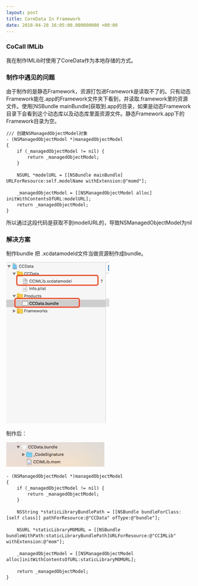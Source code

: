 ```yaml
---
layout: post
title: CoreData In Framework
date: 2018-04-28 16:05:00.000000000 +09:00
---
```






### CoCall IMLib
我在制作IMLib时使用了CoreData作为本地存储的方式。

### 制作中遇见的问题

由于制作的是静态Framework，资源打包进Framework是读取不了的。只有动态Framework能在.app的Framework文件夹下看到，并读取.framework里的资源文件。使用[NSBundle mainBundle]获取到.app的目录，如果是动态Framework目录下会看到这个动态库以及动态库里面资源文件。静态Framework.app下的Framework目录为空。


```
/// 创建NSManagedObjectModel对象
- (NSManagedObjectModel *)managedObjectModel
{
    if (_managedObjectModel != nil) {
		return _managedObjectModel;
	}
    
    NSURL *modelURL = [[NSBundle mainBundle] URLForResource:self.modelName withExtension:@"momd"];

    _managedObjectModel = [[NSManagedObjectModel alloc] initWithContentsOfURL:modelURL];
    return _managedObjectModel;
}
```

所以通过这段代码是获取不到modelURL的，导致NSManagedObjectModel为nil

### 解决方案
制作bundle  把 .xcdatamodeld文件当做资源制作成bundle。

![](/assets/images/2018/CCData.jpg)

制作后：


![](/assets/images/2018/bundle.jpg)


```
- (NSManagedObjectModel *)managedObjectModel
{
    if (_managedObjectModel != nil) {
		return _managedObjectModel;
	}
    
    NSString *staticLibraryBundlePath = [[NSBundle bundleForClass:[self class]] pathForResource:@"CCData" ofType:@"bundle"];
    
    NSURL *staticLibraryMOMURL = [[NSBundle bundleWithPath:staticLibraryBundlePath]URLForResource:@"CCIMLib" withExtension:@"mom"];
    
    _managedObjectModel = [[NSManagedObjectModel alloc]initWithContentsOfURL:staticLibraryMOMURL];
    
    return _managedObjectModel;
}
```

  